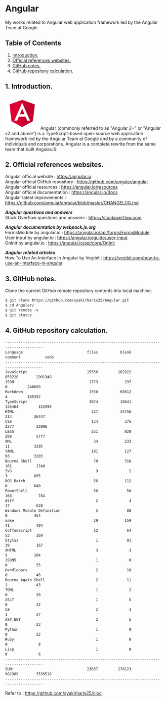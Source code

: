 # Angular
My works related to Angular web application framework led by the Angular Team at Google. 

## Table of Contents
1. [Introduction.](#introduction)
2. [Official references websites.](#references)
3. [GitHub notes.](#github)
4. [GitHub repository calculation.](#calculation)

<a name="introduction"></a>
## 1. Introduction.
<img src="angular.png" height="110"> 
Angular (commonly referred to as "Angular 2+" or "Angular v2 and above") is a TypeScript-based open-source web application framework led by the Angular Team at Google and by a community of individuals and corporations. Angular is a complete rewrite from the same team that built AngularJS.

<a name="references"></a>
## 2. Official references websites. 
Angular official website : https://angular.io <br />
Angular official GitHub repository : https://github.com/angular/angular <br />
Angular official resources : https://angular.io/resources <br />
Angular official documentation : https://angular.io/docs <br />
Angular latest improvements : https://github.com/angular/angular/blob/master/CHANGELOG.md <br />

**_Angular questions and answers_** <br />
Stack Overflow questions and answers : https://stackoverflow.com <br />

**_Angular documentation by webpack.js.org_** <br />
FormsModule by angular.io : https://angular.io/api/forms/FormsModule <br />
User input by angular.io : https://angular.io/guide/user-input <br />
OnInit by angular.io : https://angular.io/api/core/OnInit <br />

**_Angular related articles_** <br />
How To Use An Interface In Angular by Vegibit : https://vegibit.com/how-to-use-an-interface-in-angular <br />
 
<a name="github"></a>
## 3. GitHub notes.
Clone the current GitHub remote repository contents into local machine.
```
$ git clone https://github.com/syakirharis25/Angular.git
$ cd Angular/
$ git remote -v
$ git status
```

<a name="calculation"></a>
## 4. GitHub repository calculation.
```
---------------------------------------------------------------------------------------
Language                             files          blank        comment           code
---------------------------------------------------------------------------------------
JavaScript                           15556         162922         853228        2901349
JSON                                  1773            297              0         240088
Markdown                              1550          69612              4         165392
TypeScript                            3074          16041         126464         152595
HTML                                   227          24756            214          36447
CSS                                    134            375           2277          22006
LESS                                   251            820            209           5777
XML                                     34            233             11           3205
YAML                                   181            127             93           3203
Bourne Shell                            70            316            161           1740
SVG                                      9              2              3            865
DOS Batch                               56            112              0            840
PowerShell                              56             56            168            784
diff                                     2              4             17            628
Windows Module Definition                5             88              0            454
make                                    29            159             41            404
CoffeeScript                            12             64             53            169
Stylus                                   1             91             39            167
XHTML                                    3              3              5            104
JSON5                                    1              0              0             55
Handlebars                               2             10              0             46
Bourne Again Shell                       2             11              1             43
TOML                                     1              2              0             39
XSLT                                     1              5              0             32
C#                                       2              3              1             27
ASP.NET                                  2              5              0             23
Python                                   1              9              0             22
Ruby                                     1              0              0              8
Lisp                                     1              0              0              6
---------------------------------------------------------------------------------------
SUM:                                 23037         276123         982989        3536518
---------------------------------------------------------------------------------------
```
Refer to : https://github.com/syakirharis25/cloc

